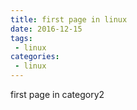 ```yaml
---
title: first page in linux
date: 2016-12-15
tags:
 - linux
categories: 
 - linux
---
```


first page in category2